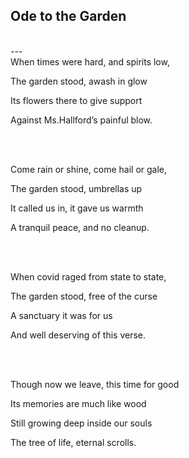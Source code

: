 ## **Ode to the Garden**  
<br>
---
<br>
When times were hard, and spirits low,   

The garden stood, awash in glow  

Its flowers there to give support  

Against Ms.Hallford’s painful blow.  

<br>
<br>

Come rain or shine, come hail or gale,  

The garden stood, umbrellas up  

It called us in, it gave us warmth  

A tranquil peace, and no cleanup.  

<br>
<br>

When covid raged from state to state,  

The garden stood, free of the curse  

A sanctuary it was for us  

And well deserving of this verse.  

<br>
<br>

Though now we leave, this time for good  

Its memories are much like wood  

Still growing deep inside our souls  

The tree of life, eternal scrolls.

